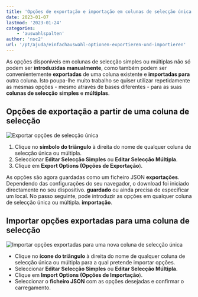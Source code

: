 ```yaml
---
title: 'Opções de exportação e importação em colunas de selecção única ou múltipla'
date: 2023-01-07
lastmod: '2023-01-24'
categories:
    - 'auswahlspalten'
author: 'nsc2'
url: '/pt/ajuda/einfachauswahl-optionen-exportieren-und-importieren'
---
```


As opções disponíveis em colunas de selecção simples ou múltiplas não só podem ser **introduzidas manualmente**, como também podem ser convenientemente **exportadas** de uma coluna existente e **importadas para** outra coluna. Isto poupa-lhe muito trabalho se quiser utilizar repetidamente as mesmas opções - mesmo através de bases diferentes - para as suas **colunas de selecção** **simples** e **múltiplas**.

## Opções de exportação a partir de uma coluna de selecção

![Exportar opções de selecção única](https://seatable.io/wp-content/uploads/2022/11/export-options-of-a-single-select-column-new-1.png)

1. Clique no **símbolo do triângulo** à direita do nome de qualquer coluna de selecção única ou múltipla.
2. Seleccionar **Editar Selecção Simples** ou **Editar Selecção Múltipla**.
3. Clique em **Export Options (Opções de Exportação**).

As opções são agora guardadas como um ficheiro JSON **exportações**. Dependendo das configurações do seu navegador, o download foi iniciado directamente no seu dispositivo. **guardado** ou ainda precisa de especificar um local. No passo seguinte, pode introduzir as opções em qualquer coluna de selecção única ou múltipla. **importação**.

## Importar opções exportadas para uma coluna de selecção

![Importar opções exportadas para uma nova coluna de selecção única](https://seatable.io/wp-content/uploads/2022/11/import-options-of-a-single-select-column-new-3.png)

- Clique no **ícone do triângulo** à direita do nome de qualquer coluna de selecção única ou múltipla para a qual pretende importar opções.
- Seleccionar **Editar Selecção Simples** ou **Editar Selecção Múltipla**.
- Clique em **Import Options (Opções de Importação**).
- Seleccionar o **ficheiro JSON** com as opções desejadas e confirmar o carregamento.
